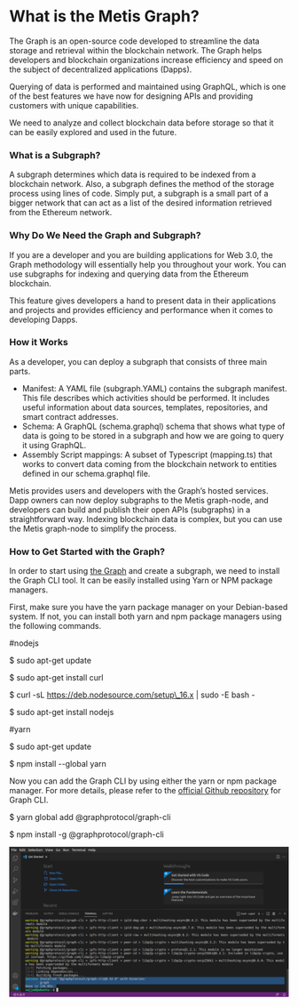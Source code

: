 # What is the Metis Graph?

The Graph is an open-source code developed to streamline the data storage and retrieval within the blockchain network. The Graph helps developers and blockchain organizations increase efficiency and speed on the subject of decentralized applications (Dapps).

Querying of data is performed and maintained using GraphQL, which is one of the best features we have now for designing APIs and providing customers with unique capabilities.

We need to analyze and collect blockchain data before storage so that it can be easily explored and used in the future.

### What is a Subgraph? <a href="#_z1mf3ffm26t0" id="_z1mf3ffm26t0"></a>

A subgraph determines which data is required to be indexed from a blockchain network. Also, a subgraph defines the method of the storage process using lines of code. Simply put, a subgraph is a small part of a bigger network that can act as a list of the desired information retrieved from the Ethereum network.

### Why Do We Need the Graph and Subgraph? <a href="#_beirav397hxg" id="_beirav397hxg"></a>

If you are a developer and you are building applications for Web 3.0, the Graph methodology will essentially help you throughout your work. You can use subgraphs for indexing and querying data from the Ethereum blockchain.

This feature gives developers a hand to present data in their applications and projects and provides efficiency and performance when it comes to developing Dapps.

### How it Works <a href="#_dmur7zkdni9b" id="_dmur7zkdni9b"></a>

As a developer, you can deploy a subgraph that consists of three main parts.

* Manifest: A YAML file (subgraph.YAML) contains the subgraph manifest. This file describes which activities should be performed. It includes useful information about data sources, templates, repositories, and smart contract addresses.
* Schema: A GraphQL (schema.graphql) schema that shows what type of data is going to be stored in a subgraph and how we are going to query it using GraphQL.
* Assembly Script mappings: A subset of Typescript (mapping.ts) that works to convert data coming from the blockchain network to entities defined in our schema.graphql file.

Metis provides users and developers with the Graph’s hosted services. Dapp owners can now deploy subgraphs to the Metis graph-node, and developers can build and publish their open APIs (subgraphs) in a straightforward way. Indexing blockchain data is complex, but you can use the Metis graph-node to simplify the process.

### How to Get Started with the Graph? <a href="#_fl9e765nais6" id="_fl9e765nais6"></a>

In order to start using [the Graph](https://thegraph.com/docs/en/developer/define-subgraph-hosted/) and create a subgraph, we need to install the Graph CLI tool. It can be easily installed using Yarn or NPM package managers.

First, make sure you have the yarn package manager on your Debian-based system. If not, you can install both yarn and npm package managers using the following commands.

\#nodejs

$ sudo apt-get update

$ sudo apt-get install curl

$ curl -sL https://deb.nodesource.com/setup\_16.x | sudo -E bash -

$ sudo apt-get install nodejs

\#yarn

$ sudo apt-get update

$ npm install --global yarn

Now you can add the Graph CLI by using either the yarn or npm package manager. For more details, please refer to the [official Github repository](https://github.com/graphprotocol/graph-cli) for Graph CLI.

$ yarn global add @graphprotocol/graph-cli

$ npm install -g @graphprotocol/graph-cli

![](<../.gitbook/assets/0 (5) (1)>)
